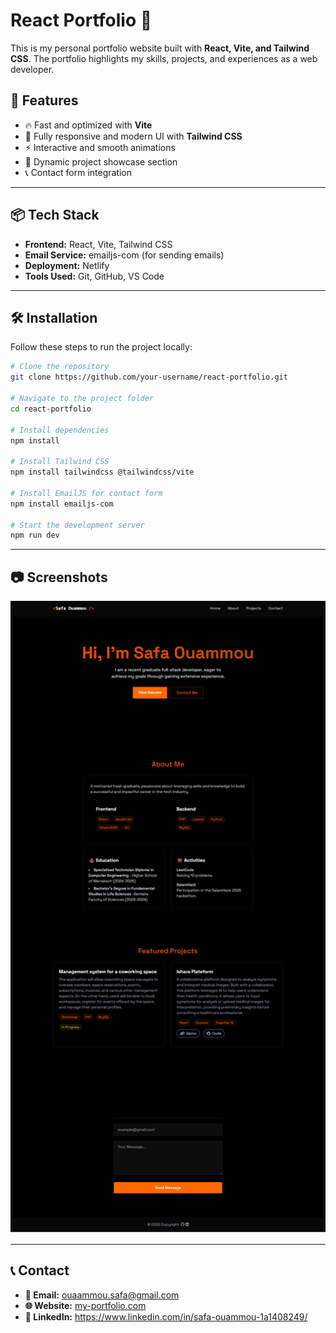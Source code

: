 # React Portfolio 🚀

This is my personal portfolio website built with **React, Vite, and Tailwind CSS**. The portfolio highlights my skills, projects, and experiences as a web developer.

## 🚀 Features

- 🔥 Fast and optimized with **Vite**
- 🎨 Fully responsive and modern UI with **Tailwind CSS**
- ⚡ Interactive and smooth animations
- 📂 Dynamic project showcase section
- 📞 Contact form integration

---

## 📦 Tech Stack

- **Frontend:** React, Vite, Tailwind CSS
- **Email Service:** emailjs-com (for sending emails)
- **Deployment:** Netlify
- **Tools Used:** Git, GitHub, VS Code

---

## 🛠 Installation

Follow these steps to run the project locally:

```bash
# Clone the repository
git clone https://github.com/your-username/react-portfolio.git

# Navigate to the project folder
cd react-portfolio

# Install dependencies
npm install

# Install Tailwind CSS
npm install tailwindcss @tailwindcss/vite

# Install EmailJS for contact form
npm install emailjs-com

# Start the development server
npm run dev
```

---

## 📷 Screenshots

![Portfolio Screenshot](public/portfolio.png)

---

## 📞 Contact

- **📧 Email:** ouaammou.safa@gmail.com
- **🌐 Website:** [my-portfolio.com](https://ousafa.github.io/ousafa-portfolio/)
- **💼 LinkedIn:** https://www.linkedin.com/in/safa-ouammou-1a1408249/
